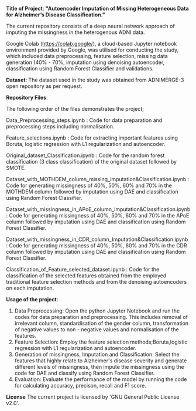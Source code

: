 **Title of Project**: **"Autoencoder Imputation of Missing Heterogeneous Data for Alzheimer’s Disease Classification."**   

The current repository consists of a deep neural network approach of imputing the missingness in the heterogenous ADNI data.  

Google Colab (https://colab.google/), a cloud-based Jupyter notebook environment provided by Google, was utilised for conducting the study, which included data preprocessing, feature selection, missing data generation (40% - 70%, imputation using denoising autoencoder, classification using Random Forest Classifier and validations.

**Dataset**:
The dataset used in the study was obtained from ADNIMERGE-3 open repository as per request.

**Repository Files**:

The following order of the files demonstrates the project;

Data_Preprocessing_steps.ipynb : Code for data preparation and preprocessing steps including normalisation.

Feature_selections.ipynb : Code for extracting important features using Boruta, logistic regression with L1 regularization and autoencoder.

Original_dataset_Classification.ipynb : Code for the random forest classification (3 class classification) of the original dataset followed by SMOTE.

Dataset_with_MOTHDEM_column_missing_imputation&Classification.ipynb : Code for generating missingness of 40%, 50%, 60% and 70% in the MOTHDEM column followed by imputation using DAE and classification using Random Forest Classifier.

Dataset_with_missingness_in_APoE_column_imputation&Classification.ipynb : Code for generating missingness of 40%, 50%, 60% and 70% in the APoE column followed by imputation using DAE and classification using Random Forest Classifier.

Dataset_with_missingness_in_CDR_column_Imputation&Classification.ipynb :  Code for generating missingness of 40%, 50%, 60% and 70% in the CDR column followed by imputation using DAE and classification using Random Forest Classifier.

Classification_of_Feature_selected_dataset.ipynb : Code for the classification of the selected features obtained from the employed traditional feature selection methods and from the denoising autoencoders on each imputation. 

**Usage of the project**:
1. Data Preprocessing: Open the python Jupyter Notebook and run the codes for data preparation and preprocessing. This includes removal of irrelevant column, standardisation of the gender column, transformation of negative values to non - negative values and normalisation of the features.
2. Feature Selection: Employ the feature selection methods;Boruta,logistic regression with L1 regularization and autoencoder.
3. Generation of missingness, Imputation and Classification: Select the features that highly relate to Alzheimer's disease severity and generate different levels of missingness, then impute the missingness using the code for DAE and classify using Random Forest Classifier.
4. Evaluation: Evaluate the performance of the model by running the code for calculating accuracy, precison, recall and F1 score.

**License**
The current project is licensed by 'GNU General Public License v2.0'.


